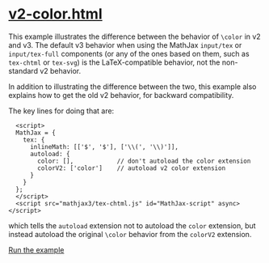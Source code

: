 # [v2-color.html](https://mathjax.github.io/MathJax-demos-web/v2-color.html)

This example illustrates the difference between the behavior of `\color` in v2 and v3.  The default v3 behavior when using the MathJax `input/tex` or `input/tex-full` components (or any of the ones based on them, such as `tex-chtml` or `tex-svg`) is the LaTeX-compatible behavior, not the non-standard v2 behavior.

In addition to illustrating the difference between the two, this example also explains how to get the old v2 behavior, for backward compatibility.

The key lines for doing that are:

```
  <script>
  MathJax = {
    tex: {
      inlineMath: [['$', '$'], ['\\(', '\\)']],
      autoload: {
        color: [],            // don't autoload the color extension
        colorV2: ['color']    // autoload v2 color extension
      }
    }
  };
  </script>
  <script src="mathjax3/tex-chtml.js" id="MathJax-script" async></script>
```

which tells the `autoload` extension not to autoload the `color` extension, but instead autoload the original `\color` behavior from the `colorV2` extension.

[Run the example](https://mathjax.github.io/MathJax-demos-web/v2-color.html)
